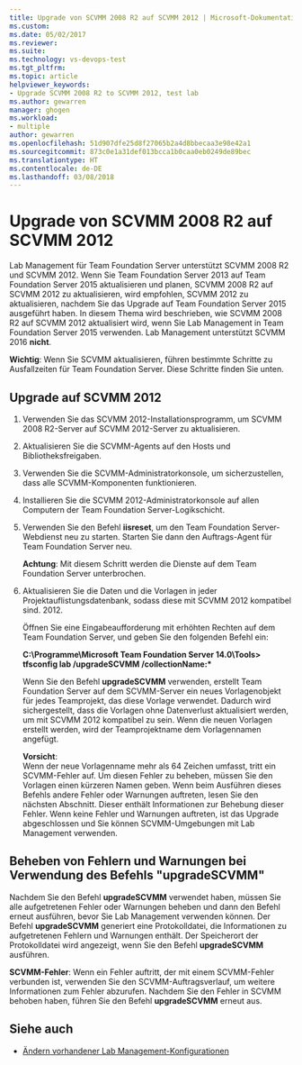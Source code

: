 ```yaml
---
title: Upgrade von SCVMM 2008 R2 auf SCVMM 2012 | Microsoft-Dokumentation
ms.custom: 
ms.date: 05/02/2017
ms.reviewer: 
ms.suite: 
ms.technology: vs-devops-test
ms.tgt_pltfrm: 
ms.topic: article
helpviewer_keywords:
- Upgrade SCVMM 2008 R2 to SCVMM 2012, test lab
ms.author: gewarren
manager: ghogen
ms.workload:
- multiple
author: gewarren
ms.openlocfilehash: 51d907dfe25d8f27065b2a4d8bbecaa3e98e42a1
ms.sourcegitcommit: 873c0e1a31def013bcca1b0caa0eb0249de89bec
ms.translationtype: HT
ms.contentlocale: de-DE
ms.lasthandoff: 03/08/2018
---
```

# <a name="upgrade-scvmm-2008-r2-to-scvmm-2012"></a>Upgrade von SCVMM 2008 R2 auf SCVMM 2012

Lab Management für Team Foundation Server unterstützt SCVMM 2008 R2 und SCVMM 2012. Wenn Sie Team Foundation Server 2013 auf Team Foundation Server 2015 aktualisieren und planen, SCVMM 2008 R2 auf SCVMM 2012 zu aktualisieren, wird empfohlen, SCVMM 2012 zu aktualisieren, nachdem Sie das Upgrade auf Team Foundation Server 2015 ausgeführt haben. In diesem Thema wird beschrieben, wie SCVMM 2008 R2 auf SCVMM 2012 aktualisiert wird, wenn Sie Lab Management in Team Foundation Server 2015 verwenden.
Lab Management unterstützt SCVMM 2016 **nicht**. 

**Wichtig**: Wenn Sie SCVMM aktualisieren, führen bestimmte Schritte zu Ausfallzeiten für Team Foundation Server. Diese Schritte finden Sie unten.

## <a name="upgrading-to-scvmm-2012"></a>Upgrade auf SCVMM 2012

1. Verwenden Sie das SCVMM 2012-Installationsprogramm, um SCVMM 2008 R2-Server auf SCVMM 2012-Server zu aktualisieren.

1. Aktualisieren Sie die SCVMM-Agents auf den Hosts und Bibliotheksfreigaben.

1. Verwenden Sie die SCVMM-Administratorkonsole, um sicherzustellen, dass alle SCVMM-Komponenten funktionieren.

1. Installieren Sie die SCVMM 2012-Administratorkonsole auf allen Computern der Team Foundation Server-Logikschicht.

1. Verwenden Sie den Befehl **iisreset**, um den Team Foundation Server-Webdienst neu zu starten. Starten Sie dann den Auftrags-Agent für Team Foundation Server neu.

   **Achtung**: Mit diesem Schritt werden die Dienste auf dem Team Foundation Server unterbrochen.

1. Aktualisieren Sie die Daten und die Vorlagen in jeder Projektauflistungsdatenbank, sodass diese mit SCVMM 2012 kompatibel sind. 
   2012.

   Öffnen Sie eine Eingabeaufforderung mit erhöhten Rechten auf dem Team Foundation Server, und geben Sie den folgenden Befehl ein:

   **C:\\Programme\\Microsoft Team Foundation Server 14.0\\Tools\> tfsconfig lab /upgradeSCVMM /collectionName:\***

   Wenn Sie den Befehl **upgradeSCVMM** verwenden, erstellt Team Foundation Server auf dem SCVMM-Server ein neues Vorlagenobjekt für jedes Teamprojekt, das diese Vorlage verwendet. Dadurch wird sichergestellt, dass die Vorlagen ohne Datenverlust aktualisiert werden, um mit SCVMM 2012 kompatibel zu sein. Wenn die neuen Vorlagen erstellt werden, wird der Teamprojektname dem Vorlagennamen angefügt.

   **Vorsicht**:  
   Wenn der neue Vorlagenname mehr als 64 Zeichen umfasst, tritt ein SCVMM-Fehler auf. Um diesen Fehler zu beheben, müssen Sie den Vorlagen einen kürzeren Namen geben. Wenn beim Ausführen dieses Befehls andere Fehler oder Warnungen auftreten, lesen Sie den nächsten Abschnitt. Dieser enthält Informationen zur Behebung dieser Fehler. Wenn keine Fehler und Warnungen auftreten, ist das Upgrade abgeschlossen und Sie können SCVMM-Umgebungen mit Lab Management verwenden.

## <a name="resolving-errors-and-warnings-when-using-the-upgradescvmm-command"></a>Beheben von Fehlern und Warnungen bei Verwendung des Befehls "upgradeSCVMM"

Nachdem Sie den Befehl **upgradeSCVMM** verwendet haben, müssen Sie alle aufgetretenen Fehler oder Warnungen beheben und dann den Befehl erneut ausführen, bevor Sie Lab Management verwenden können. Der Befehl **upgradeSCVMM** generiert eine Protokolldatei, die Informationen zu aufgetretenen Fehlern und Warnungen enthält. Der Speicherort der Protokolldatei wird angezeigt, wenn Sie den Befehl **upgradeSCVMM** ausführen.

**SCVMM-Fehler**: Wenn ein Fehler auftritt, der mit einem SCVMM-Fehler verbunden ist, verwenden Sie den SCVMM-Auftragsverlauf, um weitere Informationen zum Fehler abzurufen. Nachdem Sie den Fehler in SCVMM behoben haben, führen Sie den Befehl **upgradeSCVMM** erneut aus.

## <a name="see-also"></a>Siehe auch

* [Ändern vorhandener Lab Management-Konfigurationen](https://msdn.microsoft.com/library/ee704508%28v=vs.140%29.aspx)
